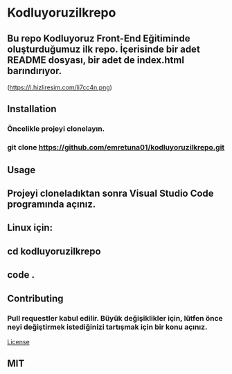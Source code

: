 # Kodluyoruzilkrepo
 ## Bu repo Kodluyoruz Front-End Eğitiminde oluşturduğumuz ilk repo. İçerisinde bir adet README dosyası, bir adet de index.html barındırıyor.
(https://i.hizliresim.com/li7cc4n.png)

## Installation
### Öncelikle projeyi clonelayın.

### git clone https://github.com/emretuna01/kodluyoruzilkrepo.git
## Usage
## Projeyi cloneladıktan sonra Visual Studio Code programında açınız.

## Linux için:

## cd kodluyoruzilkrepo
## code .
## Contributing
###     Pull requestler kabul edilir. Büyük değişiklikler için, lütfen önce neyi değiştirmek istediğinizi tartışmak için bir konu açınız.

[License](https://choosealicense.com/licenses/mit/)
## MIT
